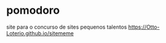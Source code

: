 # pomodoro
site para o concurso de sites pequenos talentos 
https://Otto-Loterio.github.io/sitememe
